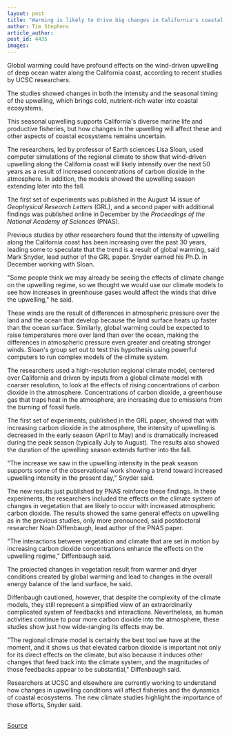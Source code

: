```yaml
---
layout: post
title: "Warming is likely to drive big changes in California's coastal waters through effects on upwelling"
author: Tim Stephens
article_author: 
post_id: 4435
images:
---
```


<p>
  Global warming could have profound effects on the wind-driven upwelling of deep ocean water along the California coast, according to recent studies by UCSC researchers.
</p>
<p>
  The studies showed changes in both the intensity and the seasonal timing of the upwelling, which brings cold, nutrient-rich water into coastal ecosystems.<br>
</p>
<p>
  This seasonal upwelling supports California's diverse marine life and productive fisheries, but how changes in the upwelling will affect these and other aspects of coastal ecosystems remains uncertain.
</p>
<p>
  The researchers, led by professor of Earth sciences Lisa Sloan, used computer simulations of the regional climate to show that wind-driven upwelling along the California coast will likely intensify over the next 50 years as a result of increased concentrations of carbon dioxide in the atmosphere. In addition, the models showed the upwelling season extending later into the fall.<br>
</p>
<p>
  The first set of experiments was published in the August 14 issue of <i>Geophysical Research Letters</i> (GRL), and a second paper with additional findings was published online in December by the <i>Proceedings of the National Academy of Sciences</i> (PNAS).<br>
</p>
<p>
  Previous studies by other researchers found that the intensity of upwelling along the California coast has been increasing over the past 30 years, leading some to speculate that the trend is a result of global warming, said Mark Snyder, lead author of the GRL paper. Snyder earned his Ph.D. in December working with Sloan.<br>
</p>
<p>
  "Some people think we may already be seeing the effects of climate change on the upwelling regime, so we thought we would use our climate models to see how increases in greenhouse gases would affect the winds that drive the upwelling," he said.<br>
</p>
<p>
  These winds are the result of differences in atmospheric pressure over the land and the ocean that develop because the land surface heats up faster than the ocean surface. Similarly, global warming could be expected to raise temperatures more over land than over the ocean, making the differences in atmospheric pressure even greater and creating stronger winds. Sloan's group set out to test this hypothesis using powerful computers to run complex models of the climate system.<br>
</p>
<p>
  The researchers used a high-resolution regional climate model, centered over California and driven by inputs from a global climate model with coarser resolution, to look at the effects of rising concentrations of carbon dioxide in the atmosphere. Concentrations of carbon dioxide, a greenhouse gas that traps heat in the atmosphere, are increasing due to emissions from the burning of fossil fuels.<br>
</p>
<p>
  The first set of experiments, published in the GRL paper, showed that with increasing carbon dioxide in the atmosphere, the intensity of upwelling is decreased in the early season (April to May) and is dramatically increased during the peak season (typically July to August). The results also showed the duration of the upwelling season extends further into the fall.<br>
</p>
<p>
  "The increase we saw in the upwelling intensity in the peak season supports some of the observational work showing a trend toward increased upwelling intensity in the present day," Snyder said.<br>
</p>
<p>
  The new results just published by PNAS reinforce these findings. In these experiments, the researchers included the effects on the climate system of changes in vegetation that are likely to occur with increased atmospheric carbon dioxide. The results showed the same general effects on upwelling as in the previous studies, only more pronounced, said postdoctoral researcher Noah Diffenbaugh, lead author of the PNAS paper.<br>
</p>
<p>
  "The interactions between vegetation and climate that are set in motion by increasing carbon dioxide concentrations enhance the effects on the upwelling regime," Diffenbaugh said.<br>
</p>
<p>
  The projected changes in vegetation result from warmer and dryer conditions created by global warming and lead to changes in the overall energy balance of the land surface, he said.<br>
</p>
<p>
  Diffenbaugh cautioned, however, that despite the complexity of the climate models, they still represent a simplified view of an extraordinarily complicated system of feedbacks and interactions. Nevertheless, as human activities continue to pour more carbon dioxide into the atmosphere, these studies show just how wide-ranging its effects may be.<br>
</p>
<p>
  "The regional climate model is certainly the best tool we have at the moment, and it shows us that elevated carbon dioxide is important not only for its direct effects on the climate, but also because it induces other changes that feed back into the climate system, and the magnitudes of those feedbacks appear to be substantial," Diffenbaugh said.<br>
</p>
<p>
  Researchers at UCSC and elsewhere are currently working to understand how changes in upwelling conditions will affect fisheries and the dynamics of coastal ecosystems. The new climate studies highlight the importance of those efforts, Snyder said.<br>
  <br>
</p>
<p><a href="http://www1.ucsc.edu/currents/03-04/01-05/climate.html" title="Permalink to climate">Source</a></p>
